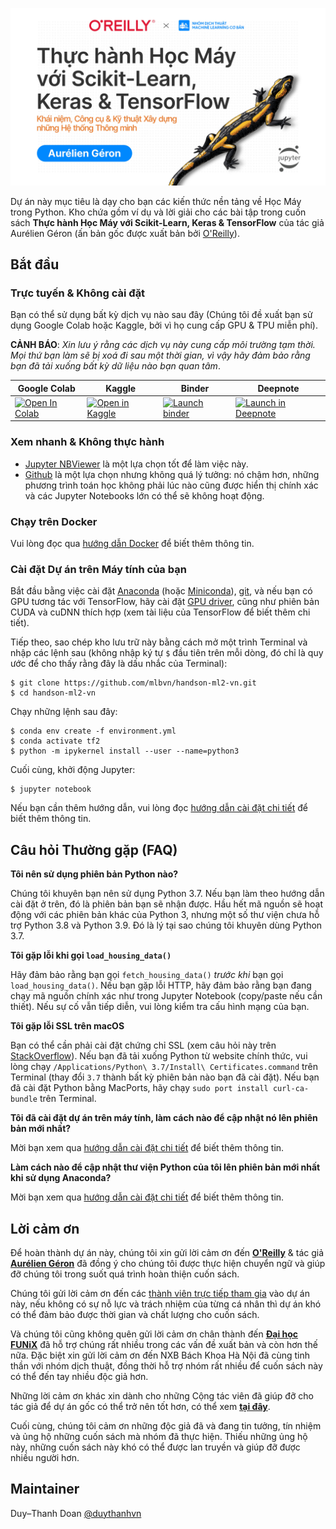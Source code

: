 ![](.github/assets/cover.jpg)

Dự án này mục tiêu là dạy cho bạn các kiến thức nền tảng về Học Máy trong Python. Kho chứa gồm ví dụ và lời giải cho các bài tập trong cuốn sách **Thực hành Học Máy với Scikit-Learn, Keras & TensorFlow** của tác giả Aurélien Géron (ấn bản gốc được xuất bản bởi [O'Reilly](https://www.oreilly.com/library/view/hands-on-machine-learning/9781492032632/)).

## Bắt đầu

### Trực tuyến & Không cài đặt
Bạn có thể sử dụng bất kỳ dịch vụ nào sau đây (Chúng tôi đề xuất bạn sử dụng Google Colab hoặc Kaggle, bởi vì họ cung cấp GPU & TPU miễn phí).

**CẢNH BÁO**: *Xin lưu ý rằng các dịch vụ này cung cấp môi trường tạm thời. Mọi thứ bạn làm sẽ bị xoá đi sau một thời gian, vì vậy hãy đảm bảo rằng bạn đã tải xuống bất kỳ dữ liệu nào bạn quan tâm*.

| Google Colab | Kaggle | Binder | Deepnote |
|---|---|---|---|
| <a href="https://colab.research.google.com/github/mlbvn/handson-ml2-vn/blob/main/" target="_parent"><img src="https://colab.research.google.com/assets/colab-badge.svg" alt="Open In Colab"/></a> | <a href="https://git.io/JnA16"><img src="https://kaggle.com/static/images/open-in-kaggle.svg" alt="Open in Kaggle" /></a> | <a href="https://mybinder.org/v2/gh/mlbvn/handson-ml2-vn/HEAD?filepath=%2Findex.ipynb"><img src="https://mybinder.org/badge_logo.svg" alt="Launch binder" /></a> | <a href="https://git.io/JnA1S"><img src="https://deepnote.com/buttons/launch-in-deepnote-small.svg" alt="Launch in Deepnote" /></a> |

### Xem nhanh & Không thực hành

* [Jupyter NBViewer](https://nbviewer.jupyter.org/github/mlbvn/handson-ml2-vn/blob/main/index.ipynb) là một lựa chọn tốt để làm việc này.
* [Github](https://github.com/mlbvn/handson-ml2-vn/blob/main/index.ipynb) là một lựa chọn nhưng không quá lý tưởng: nó chậm hơn, những phương trình toán học không phải lúc nào cũng được hiển thị chính xác và các Jupyter Notebooks lớn có thể sẽ không hoạt động.

### Chạy trên Docker

Vui lòng đọc qua [hướng dẫn Docker](https://github.com/mlbvn/handson-ml2-vn/tree/main/docker) để biết thêm thông tin.

### Cài đặt Dự án trên Máy tính của bạn

Bắt đầu bằng việc cài đặt [Anaconda](https://www.anaconda.com/distribution/) (hoặc [Miniconda](https://docs.conda.io/en/latest/miniconda.html)), [git](https://git-scm.com/downloads), và nếu bạn có GPU tương tác với TensorFlow, hãy cài đặt [GPU driver](https://www.nvidia.com/Download/index.aspx), cũng như phiên bản CUDA và cuDNN thích hợp (xem tài liệu của TensorFlow để biết thêm chi tiết).

Tiếp theo, sao chép kho lưu trữ này bằng cách mở một trình Terminal và nhập các lệnh sau 
(không nhập ký tự `$` đầu tiên trên mỗi dòng, đó chỉ là quy ước để cho thấy rằng đây là dấu nhắc của Terminal):

    $ git clone https://github.com/mlbvn/handson-ml2-vn.git
    $ cd handson-ml2-vn

Chạy những lệnh sau đây:

    $ conda env create -f environment.yml
    $ conda activate tf2
    $ python -m ipykernel install --user --name=python3

Cuối cùng, khởi động Jupyter:

    $ jupyter notebook

Nếu bạn cần thêm hướng dẫn, vui lòng đọc [hướng dẫn cài đặt chi tiết](install.md) để biết thêm thông tin.

## Câu hỏi Thường gặp (FAQ)

**Tôi nên sử dụng phiên bản Python nào?**

Chúng tôi khuyên bạn nên sử dụng Python 3.7. Nếu bạn làm theo hướng dẫn cài đặt ở trên, đó là phiên bản bạn sẽ nhận được. Hầu hết mã nguồn sẽ hoạt động với các phiên bản khác của Python 3, nhưng một số thư viện chưa hỗ trợ Python 3.8 và Python 3.9. Đó là lý tại sao chúng tôi khuyên dùng Python 3.7.

**Tôi gặp lỗi khi gọi `load_housing_data()`**

Hãy đảm bảo rằng bạn gọi `fetch_housing_data()` *trước khi* bạn gọi `load_housing_data()`. Nếu bạn gặp lỗi HTTP, hãy đảm bảo rằng bạn đang chạy mã nguồn chính xác như trong Jupyter Notebook (copy/paste nếu cần thiết). Nếu sự cố vẫn tiếp diễn, vui lòng kiểm tra cấu hình mạng của bạn.

**Tôi gặp lỗi SSL trên macOS**

Bạn có thể cần phải cài đặt chứng chỉ SSL (xem câu hỏi này trên [StackOverflow](https://stackoverflow.com/questions/27835619/urllib-and-ssl-certificate-verify-failed-error)). Nếu bạn đã tải xuống Python từ website chính thức, vui lòng chạy `/Applications/Python\ 3.7/Install\ Certificates.command` trên Terminal (thay đổi `3.7` thành bất kỳ phiên bản nào bạn đã cài đặt). Nếu bạn đã cài đặt Python bằng MacPorts, hãy chạy `sudo port install curl-ca-bundle` trên Terminal.

**Tôi đã cài đặt dự án trên máy tính, làm cách nào để cập nhật nó lên phiên bản mới nhất?**

Mời bạn xem qua [hướng dẫn cài đặt chi tiết](install.md) để biết thêm thông tin.

**Làm cách nào để cập nhật thư viện Python của tôi lên phiên bản mới nhất khi sử dụng Anaconda?**

Mời bạn xem qua [hướng dẫn cài đặt chi tiết](install.md) để biết thêm thông tin.

## Lời cảm ơn
Để hoàn thành dự án này, chúng tôi xin gửi lời cảm ơn đến [**O'Reilly**](https://www.oreilly.com/) & tác giả [**Aurélien Géron**](https://github.com/ageron) đã đồng ý cho chúng tôi được thực hiện chuyển ngữ và giúp đỡ chúng tôi trong suốt quá trình hoàn thiện cuốn sách.

Chúng tôi gửi lời cảm ơn đến các [thành viên trực tiếp tham gia](.github/team.md) vào dự án này, nếu không có sự nỗ lực và trách nhiệm của từng cá nhân thì dự án khó có thể đảm bảo được thời gian và chất lượng cho cuốn sách.

Và chúng tôi cũng không quên gửi lời cảm ơn chân thành đến [**Đại học FUNiX**](https://funix.edu.vn/) đã hỗ trợ chúng rất nhiều trong các vấn đề xuất bản và còn hơn thế nữa. Đặc biệt xin gửi lời cảm ơn đến NXB Bách Khoa Hà Nội đã cùng tinh thần với nhóm dịch thuật, đồng thời hỗ trợ nhóm rất nhiều để cuốn sách này có thể đến tay nhiều độc giả hơn.

Những lời cảm ơn khác xin dành cho những Cộng tác viên đã giúp đỡ cho tác giả để dự án gốc có thể trở nên tốt hơn, có thể xem **[tại đây](https://github.com/ageron/handson-ml2/graphs/contributors)**.

Cuối cùng, chúng tôi cảm ơn những độc giả đã và đang tin tưởng, tín nhiệm và ủng hộ những cuốn sách mà nhóm đã thực hiện. Thiếu những ủng hộ này, những cuốn sách này khó có thể được lan truyền và giúp đỡ được nhiều người hơn.

## Maintainer

Duy–Thanh Doan [@duythanhvn](https://github.com/duythanhvn)


